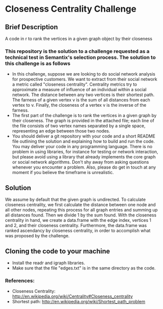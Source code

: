# Closeness Centrality Challenge
## Brief Description
A code in r to rank the vertices in a given graph object by their closeness
### This repository is the solution to a challenge requested as a technical test in Semantix's selection process. The solution to this challenge is as follows

- In this challenge, suppose we are looking to do social network analysis for prospective customers. We want to extract from their social network a metric called "closeness centrality". Centrality metrics try to approximate a measure of influence of an individual within a social network. The distance between any two vertices is their shortest path. The farness of a given vertex v is the sum of all distances from each vertex to v. Finally, the closeness of a vertex v is the inverse of the farness.
- The first part of the challenge is to rank the vertices in a given graph by their closeness. The graph is provided in the attached file; each line of the file consists of two vertex names separated by a single space, representing an edge between those two nodes.
- You should deliver a git repository with your code and a short README file outlining the solution and explaining how to build and run the code. You may deliver your code in any programming language. There is no problem in using libraries, for instance for testing or network interaction, but please avoid using a library that already implements the core graph or social network algorithms. Don't shy away from asking questions whenever you encounter a problem. Also, please do
get in touch at any moment if you believe the timeframe is unrealistic.

## Solution

We assume by default that the given graph is undirected. To calculate closeness centrality, we first calculate the distance between one node and all other nodes, repeating this process for all graph entries and summing up all distances found. Then we divide 1 by the sum found.
With the closeness centrality in hand, we create a data.frame with the edge index, vertices 1 and 2, and their closeness centrality. Furthermore, the data.frame was ranked ascendancy by closeness centrality, in order to accomplish what was proposed by the challenge.


## Cloning the code to your machine

- Install the readr and igraph libraries.
- Make sure that the file "edges.txt" is in the same directory as the code.

### References:
- Closeness Centrality: http://en.wikipedia.org/wiki/Centrality#Closeness_centrality
- Shortest path: http://en.wikipedia.org/wiki/Shortest_path_problem
